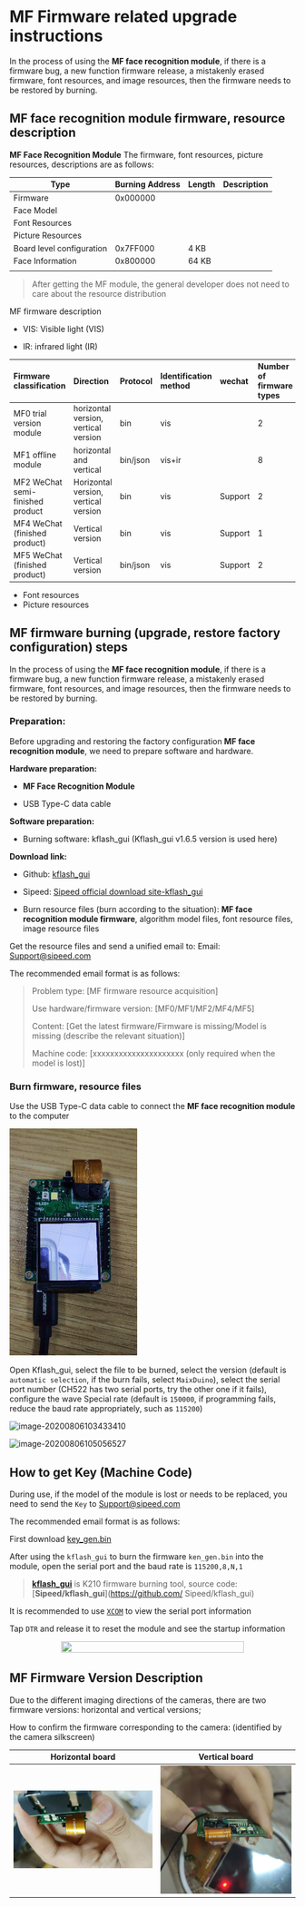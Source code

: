 # MF Firmware related upgrade instructions

In the process of using the **MF face recognition module**, if there is a firmware bug, a new function firmware release, a mistakenly erased firmware, font resources, and image resources, then the firmware needs to be restored by burning.

## MF face recognition module firmware, resource description

**MF Face Recognition Module** The firmware, font resources, picture resources, descriptions are as follows:


| Type | Burning Address | Length | Description |
| -------- | -------- | ----- | ---- |
| Firmware | 0x000000 | | |
| Face Model | | | |
| Font Resources | | | |
| Picture Resources | | | |
| Board level configuration | 0x7FF000 | 4 KB | |
| Face Information | 0x800000 | 64 KB | |
| | | | |

> After getting the MF module, the general developer does not need to care about the resource distribution

MF firmware description

- VIS: Visible light (VIS)

- IR: infrared light (IR)

| Firmware classification | Direction | Protocol | Identification method | wechat | Number of firmware types |
| :--- | :--- | :--- | :--- | :--- | :--- |
| MF0 trial version module | horizontal version, vertical version | bin | vis | | 2 |
| MF1 offline module | horizontal and vertical | bin/json | vis+ir | | 8 |
| MF2 WeChat semi-finished product | Horizontal version, vertical version | bin | vis | Support | 2 |
| MF4 WeChat (finished product) | Vertical version | bin | vis | Support | 1 |
| MF5 WeChat (finished product) | Vertical version | bin/json | vis | Support | 2 |

- Font resources
- Picture resources


## MF firmware burning (upgrade, restore factory configuration) steps

In the process of using the **MF face recognition module**, if there is a firmware bug, a new function firmware release, a mistakenly erased firmware, font resources, and image resources, then the firmware needs to be restored by burning.

### Preparation:

Before upgrading and restoring the factory configuration **MF face recognition module**, we need to prepare software and hardware.

**Hardware preparation:**

 - **MF Face Recognition Module**

 - USB Type-C data cable


**Software preparation:**

  - Burning software: kflash_gui (Kflash_gui v1.6.5 version is used here)

  **Download link:**

  - Github: [kflash_gui](https://github.com/Sipeed/kflash_gui)

  - Sipeed: [Sipeed official download site-kflash_gui](https://dl.sipeed.com/MAIX/tools/kflash_gui/kflash_gui_v1.6.5)

  - Burn resource files (burn according to the situation): **MF face recognition module firmware**, algorithm model files, font resource files, image resource files

  Get the resource files and send a unified email to: Email: Support@sipeed.com

  The recommended email format is as follows:

  > Problem type: [MF firmware resource acquisition]
  >
  > Use hardware/firmware version: [MF0/MF1/MF2/MF4/MF5]
  >
  > Content: [Get the latest firmware/Firmware is missing/Model is missing (describe the relevant situation)]
  >
  > Machine code: [xxxxxxxxxxxxxxxxxxxxx (only required when the model is lost)]


### Burn firmware, resource files

Use the USB Type-C data cable to connect the **MF face recognition module** to the computer


![MF1 connect USB](../../assets/mf_module/mf1/mf1_view.png)

Open Kflash_gui, select the file to be burned, select the version (default is `automatic selection`, if the burn fails, select `MaixDuino`), select the serial port number (CH522 has two serial ports, try the other one if it fails), configure the wave Special rate (default is `150000`, if programming fails, reduce the baud rate appropriately, such as `115200`)

![image-20200806103433410](../../assets/kflash_gui/image-20200806103433410.png)

![image-20200806105056527](../../assets/kflash_gui/image-20200806105056527.png)

## How to get Key (Machine Code)

During use, if the model of the module is lost or needs to be replaced, you need to send the `Key` to <Support@sipeed.com>

The recommended email format is as follows:


First download [key_gen.bin](https://fdvad021asfd8q.oss-cn-hangzhou.aliyuncs.com/Sipeed_M1/firmware/key_gen_v1.2.bin)

After using the `kflash_gui` to burn the firmware `ken_gen.bin` into the module, open the serial port and the baud rate is `115200,8,N,1`

> **[kflash_gui](https://github.com/Sipeed/kflash_gui/releases)** is K210 firmware burning tool, source code: [**Sipeed/kflash_gui**](https://github.com/ Sipeed/kflash_gui)

It is recommended to use [`XCOM`](tools/XCOM_V2.2.exe) to view the serial port information

Tap `DTR` and release it to reset the module and see the startup information

<center class="half">
<img src="../../assets/other/how_to_get_key.png" height = 50% width = 80% />
</center>


## MF Firmware Version Description

Due to the different imaging directions of the cameras, there are two firmware versions: horizontal and vertical versions;

How to confirm the firmware corresponding to the camera: (identified by the camera silkscreen)

| Horizontal board | Vertical board |
| --- | --- |
| ![](../../assets/mf_module/mf1/mf_dual_camera_1.jpg) | ![](../../assets/mf_module/mf1/mf_dual_camera_2.png) |
